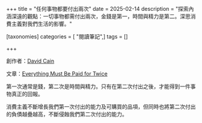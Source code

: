 +++
title = "任何事物都要付出兩次"
date = 2025-02-14
description = "探索內涵深遠的觀點：一切事物都需付出兩次，金錢是第一，時間與精力是第二。深思消費主義對我們生活的影響。"

[taxonomies]
categories = [ "閱讀筆記",]
tags = []

+++

創作者：[David Cain](https://www.raptitude.com/about/)

文章：[Everything Must Be Paid for Twice](https://www.raptitude.com/2022/01/everything-must-be-paid-for-twice)

第一次通常是錢，第二次是時間與精力。只有在第二次付出之後，才能得到一件事物真正的回報。

消費主義不斷增長我們第一次付出的能力及可購買的品項，但同時也將第二次付出的負債越疊越高，不斷侵蝕我們第二次付出的能力。
